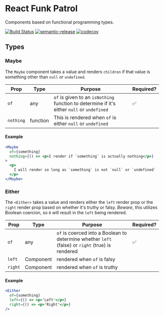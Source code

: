 # React Funk Patrol

Components based on functional programming types.

[![Build Status](https://travis-ci.org/kyleshevlin/react-funk-patrol.svg?branch=master)](https://travis-ci.org/kyleshevlin/react-funk-patrol)
[![semantic-release](https://img.shields.io/badge/%20%20%F0%9F%93%A6%F0%9F%9A%80-semantic--release-e10079.svg)](https://github.com/semantic-release/semantic-release)
[![codecov](https://codecov.io/gh/kyleshevlin/react-funk-patrol/branch/master/graph/badge.svg)](https://codecov.io/gh/kyleshevlin/react-funk-patrol)

## Types

### Maybe

The `Maybe` component takes a value and renders `children` if that value is something other than `null` or `undefined`.

| Prop | Type | Purpose | Required? |
|---|---|---|---|
| `of` | any | `of` is given to an `isNothing` function to determine if it's either `null` or `undefined` | ✅ |
| `nothing` | function | This is rendered when `of` is either `null` or `undefined` | |

#### Example

```jsx
<Maybe
  of={something}
  nothing={() => <p>I render if `something` is actually nothing</p>}
>
  <p>
    I will render so long as `something` is not `null` or `undefined`
  </p>
</Maybe>
```

### Either

The `<Either>` takes a value and renders either the `left` render prop or the `right` render prop based on whether it's truthy or falsy. *Beware*, this utilizes Boolean coercion, so `0` will result in the `left` being rendered.

| Prop | Type | Purpose | Required? |
|---|---|---|---|
| `of` | any | `of` is coerced into a Boolean to determine whether `left` (false) or `right` (true) is rendered | ✅ |
| `left` | Component | rendered when `of` is falsy | |
| `right` | Component | rendered when `of` is truthy | |

#### Example

```jsx
<Either
  of={something}
  left={() => <p>'Left'</p>}
  right={() => <p>'Right'</p>}
/>
```
